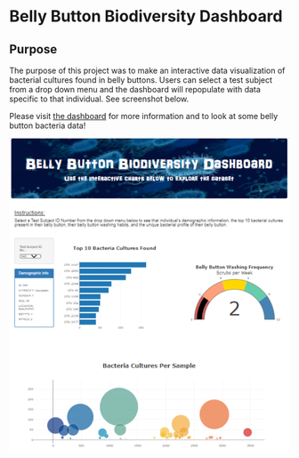 # Belly Button Biodiversity Dashboard

## Purpose

The purpose of this project was to make an interactive data visualization of bacterial cultures found in belly buttons. Users can select a test subject from a drop down menu and the dashboard will repopulate with data specific to that individual. See screenshot below.

Please visit [the dashboard](https://linzmacd.github.io/Biodiversity_Dashboard/) for more information and to look at some belly button bacteria data!


![index.PNG](index.PNG)
